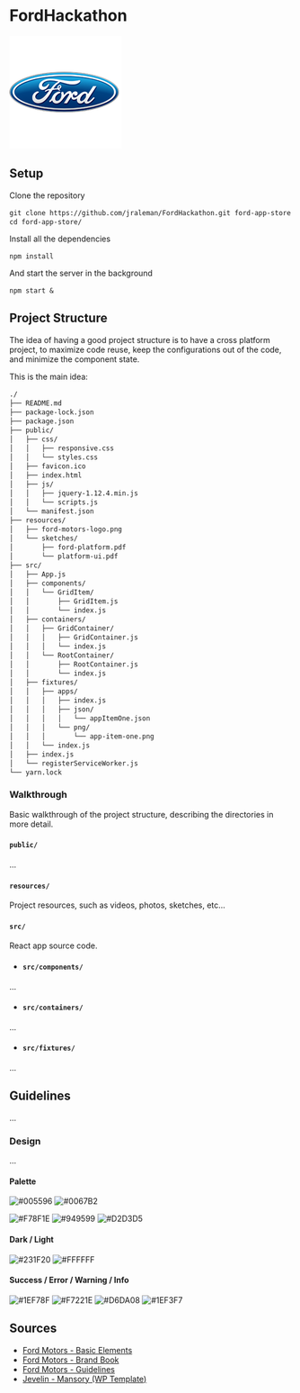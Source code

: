 # FordHackathon

![ford-motors-logo](resources/ford-motors-logo.png)

## Setup

Clone the repository

```
git clone https://github.com/jraleman/FordHackathon.git ford-app-store
cd ford-app-store/
```

Install all the dependencies

```
npm install
```

And start the server in the background

```
npm start &
```

## Project Structure

The idea of having a good project structure is to have a cross platform
project, to maximize code reuse, keep the configurations out of the code,
and minimize the component state.

This is the main idea:

```
./
├── README.md
├── package-lock.json
├── package.json
├── public/
│   ├── css/
│   │   ├── responsive.css
│   │   └── styles.css
│   ├── favicon.ico
│   ├── index.html
│   ├── js/
│   │   ├── jquery-1.12.4.min.js
│   │   └── scripts.js
│   └── manifest.json
├── resources/
│   ├── ford-motors-logo.png
│   └── sketches/
│       ├── ford-platform.pdf
│       └── platform-ui.pdf
├── src/
│   ├── App.js
│   ├── components/
│   │   └── GridItem/
│   │       ├── GridItem.js
│   │       └── index.js
│   ├── containers/
│   │   ├── GridContainer/
│   │   │   ├── GridContainer.js
│   │   │   └── index.js
│   │   └── RootContainer/
│   │       ├── RootContainer.js
│   │       └── index.js
│   ├── fixtures/
│   │   ├── apps/
│   │   │   ├── index.js
│   │   │   ├── json/
│   │   │   │   └── appItemOne.json
│   │   │   └── png/
│   │   │       └── app-item-one.png
│   │   └── index.js
│   ├── index.js
│   └── registerServiceWorker.js
└── yarn.lock
```

### Walkthrough

Basic walkthrough of the project structure, describing the directories
in more detail.

#### `public/`

...

#### `resources/`

Project resources, such as videos, photos, sketches, etc...

#### `src/`

React app source code.

- #### `src/components/`

...

- #### `src/containers/`

...

- #### `src/fixtures/`

...

## Guidelines

...

### Design

...

#### Palette

![#005596](http://via.placeholder.com/150/005596/ffffff?text=005596)
![#0067B2](http://via.placeholder.com/150/0067B2/ffffff?text=0067B2)

![#F78F1E](http://via.placeholder.com/150/F78F1E/ffffff?text=F78F1E)
![#949599](http://via.placeholder.com/150/949599/ffffff?text=949599)
![#D2D3D5](http://via.placeholder.com/150/D2D3D5/000000?text=D2D3D5)

#### Dark / Light

![#231F20](http://via.placeholder.com/150/231F20/ffffff?text=231F20)
![#FFFFFF](http://via.placeholder.com/150/FFFFFF/000000?text=FFFFFF)

#### Success / Error / Warning / Info

![#1EF78F](http://via.placeholder.com/150/1ef78f/000000?text=1EF78F)
![#F7221E](http://via.placeholder.com/150/f7221e/000000?text=F7221E)
![#D6DA08](http://via.placeholder.com/150/d6da08/000000?text=D6DA08)
![#1EF3F7](http://via.placeholder.com/150/1ef3f7/000000?text=1EF3F7)

## Sources

- [Ford Motors - Basic Elements](http://www.lookandstyle.ford.com/cs/BlobServer?blobtable=MungoBlobs&blobcol=urldata&blobheadervalue1=attachment%3Bfilename%3D%22BasicElements_Aug_09a.pdf%22&blobheadervalue2=abinary%3Bcharset%3DUTF-8&blobheadername1=Content-Disposition&blobheadername2=MDT-Type&blobheader=application%2Fpdf&blobwhere=1214346775318&blobkey=id)
- [Ford Motors - Brand Book](https://issuu.com/willzanette/docs/brandbook_ford)
- [Ford Motors - Guidelines](https://logoblink.com/ford-guidelines-brand-book-pdf/)
- [Jevelin - Mansory (WP Template)](https://jevelin.shufflehound.com/portfolio1/masonry-side-header/)
